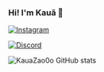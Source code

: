 ### Hi! I'm Kauã 🤙
[![Instagram](https://img.shields.io/badge/Instagram-E4405F?style=for-the-badge&logo=instagram&logoColor=white
)](https://www.instagram.com/kauua_liima/)

[![Discord](https://img.shields.io/badge/Discord-7289DA?style=for-the-badge&logo=discord&logoColor=white)](KauaZao0o#)

![KauaZao0o GitHub stats](https://github-readme-stats.vercel.app/api?username=KauaZao0o&show_icons=true&theme=radical)
